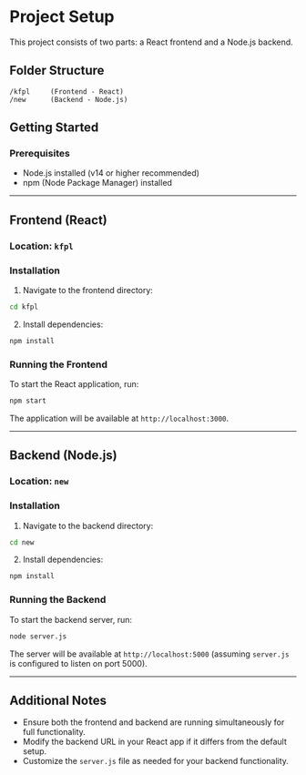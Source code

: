 # Project Setup

This project consists of two parts: a React frontend and a Node.js backend.

## Folder Structure
```
/kfpl     (Frontend - React)
/new      (Backend - Node.js)
```

## Getting Started

### Prerequisites
- Node.js installed (v14 or higher recommended)
- npm (Node Package Manager) installed

---

## Frontend (React)

### Location: `kfpl`

### Installation
1. Navigate to the frontend directory:
```bash
cd kfpl
```
2. Install dependencies:
```bash
npm install
```

### Running the Frontend
To start the React application, run:
```bash
npm start
```
The application will be available at `http://localhost:3000`.

---

## Backend (Node.js)

### Location: `new`

### Installation
1. Navigate to the backend directory:
```bash
cd new
```
2. Install dependencies:
```bash
npm install
```

### Running the Backend
To start the backend server, run:
```bash
node server.js
```
The server will be available at `http://localhost:5000` (assuming `server.js` is configured to listen on port 5000).

---

## Additional Notes
- Ensure both the frontend and backend are running simultaneously for full functionality.
- Modify the backend URL in your React app if it differs from the default setup.
- Customize the `server.js` file as needed for your backend functionality.
